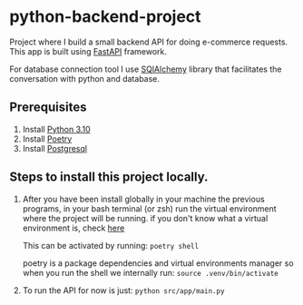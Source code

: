 # python-backend-project

Project where I build a small backend API for doing e-commerce requests. This app is built using [FastAPI](https://fastapi.tiangolo.com/) framework.

For database connection tool I use [SQlAlchemy](https://docs.sqlalchemy.org/en/20/index.html) library that facilitates the conversation with python and database.

## Prerequisites

1. Install [Python 3.10](https://www.python.org/ftp/python/3.10.10/python-3.10.10-amd64.exe)
2. Install [Poetry](https://python-poetry.org/docs/#installing-with-the-official-installer)
3. Install [Postgresql](https://www.postgresql.org/download/)


## Steps to install this project locally.

1. After you have been install globally in your machine the previous programs, in your bash terminal (or zsh) run the virtual environment
   where the project will be running. if you don't know what a virtual environment is, check [here](https://docs.python.org/3/library/venv.html#:~:text=A%20virtual%20environment%20is%20created,the%20virtual%20environment%20are%20available.) 

   This can be activated by running:
   `poetry shell`

   poetry is a package dependencies and virtual environments manager so when you run the shell we internally run:
   `source .venv/bin/activate`

2. To run the API for now is just:
   `python src/app/main.py`
